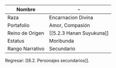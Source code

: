 
| Nombre          | -                        |
| --------------- | ------------------------ |
| Raza            | Encarnacion Divina       |
| Portafolio      | Amor, Compasión          |
| Reino de Origen | [[5.2.3 Hanan Suyukuna]] |
| Estatus         | Moribunda                |
| Rango Narrativo | Secundario               |

Regresar: [[6.2. Personajes secundarios]].